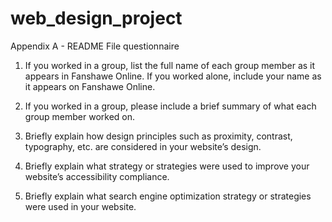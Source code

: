 # web_design_project

Appendix A - README File questionnaire
1. If you worked in a group, list the full name of each group member as it appears in Fanshawe Online. If you
worked alone, include your name as it appears on Fanshawe Online.

2. If you worked in a group, please include a brief summary of what each group member worked on.

3. Briefly explain how design principles such as proximity, contrast, typography, etc. are considered in your
website’s design.

4. Briefly explain what strategy or strategies were used to improve your website’s accessibility compliance.

5. Briefly explain what search engine optimization strategy or strategies were used in your website.